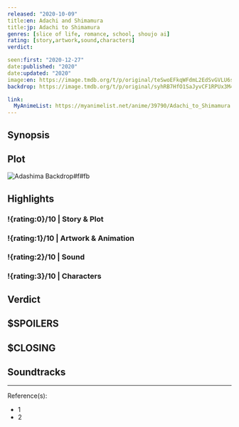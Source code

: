 ```yaml
---
released: "2020-10-09"
title:en: Adachi and Shimamura
title:jp: Adachi to Shimamura
genres: [slice of life, romance, school, shoujo ai]
rating: [story,artwork,sound,characters]
verdict:

seen:first: "2020-12-27"
date:published: "2020"
date:updated: "2020"
image:en: https://image.tmdb.org/t/p/original/teSwoEFkqWFdmL2EdSvGVLU6sse.jpg
backdrop: https://image.tmdb.org/t/p/original/syhRB7HfO1SaJyvCF1RPUx3M49g.jpg

link:
  MyAnimeList: https://myanimelist.net/anime/39790/Adachi_to_Shimamura
---
```



## Synopsis

## Plot

![Adashima Backdrop#f#fb](https://image.tmdb.org/t/p/original/zOfOs7a9Kal6TVvgf8UdtdozckE.jpg "Source: TMDB")

## Highlights

### !{rating:0}/10 | Story & Plot

### !{rating:1}/10 | Artwork & Animation

### !{rating:2}/10 | Sound

### !{rating:3}/10 | Characters

## Verdict

## $SPOILERS

## $CLOSING

## Soundtracks

***
Reference(s):

- 1
- 2
